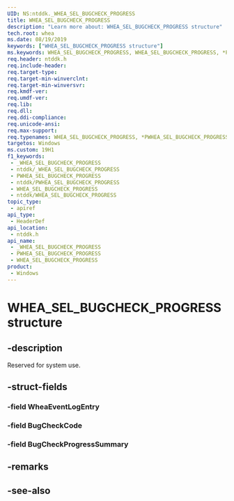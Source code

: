 ```yaml
---
UID: NS:ntddk._WHEA_SEL_BUGCHECK_PROGRESS
title: WHEA_SEL_BUGCHECK_PROGRESS
description: "Learn more about: WHEA_SEL_BUGCHECK_PROGRESS structure"
tech.root: whea
ms.date: 08/19/2019
keywords: ["WHEA_SEL_BUGCHECK_PROGRESS structure"]
ms.keywords: WHEA_SEL_BUGCHECK_PROGRESS, WHEA_SEL_BUGCHECK_PROGRESS, *PWHEA_SEL_BUGCHECK_PROGRESS,
req.header: ntddk.h
req.include-header: 
req.target-type: 
req.target-min-winverclnt: 
req.target-min-winversvr: 
req.kmdf-ver: 
req.umdf-ver: 
req.lib: 
req.dll: 
req.ddi-compliance: 
req.unicode-ansi: 
req.max-support: 
req.typenames: WHEA_SEL_BUGCHECK_PROGRESS, *PWHEA_SEL_BUGCHECK_PROGRESS
targetos: Windows
ms.custom: 19H1
f1_keywords:
 - _WHEA_SEL_BUGCHECK_PROGRESS
 - ntddk/_WHEA_SEL_BUGCHECK_PROGRESS
 - PWHEA_SEL_BUGCHECK_PROGRESS
 - ntddk/PWHEA_SEL_BUGCHECK_PROGRESS
 - WHEA_SEL_BUGCHECK_PROGRESS
 - ntddk/WHEA_SEL_BUGCHECK_PROGRESS
topic_type:
 - apiref
api_type:
 - HeaderDef
api_location:
 - ntddk.h
api_name:
 - _WHEA_SEL_BUGCHECK_PROGRESS
 - PWHEA_SEL_BUGCHECK_PROGRESS
 - WHEA_SEL_BUGCHECK_PROGRESS
product:
 - Windows
---
```


# WHEA_SEL_BUGCHECK_PROGRESS structure


## -description

Reserved for system use.

## -struct-fields

### -field WheaEventLogEntry

### -field BugCheckCode

### -field BugCheckProgressSummary

## -remarks

## -see-also

